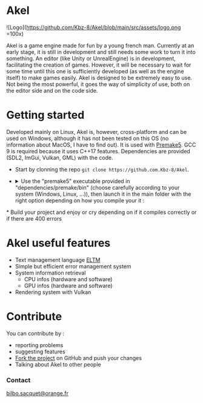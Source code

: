 # Akel

![Logo](https://github.com/Kbz-8/Akel/blob/main/src/assets/logo.png =100x)

Akel is a game engine made for fun by a young french man.
Currently at an early stage, it is still in development and still needs some work to turn it into something.
An editor (like Unity or UnrealEngine) is in development, facilitating the creation of games. However, it will be necessary to wait for some time until this one is sufficiently developed (as well as the engine itself) to make games easily.
Akel is designed to be extremely easy to use. Not being the most powerful, it goes the way of simplicity of use, both on the editor side and on the code side.

# Getting started
Developed mainly on Linux, Akel is, however, cross-platform and can be used on Windows, although it has not been tested on this OS (no information about MacOS, I have to find out). It is used with [Premake5](https://premake.github.io/). GCC 9 is required because it uses C++17 features. Dependencies are provided (SDL2, ImGui, Vulkan, GML) with the code.

* Start by clonning the repo `git clone https://github.com.Kbz-8/Akel`.
* <details> <summary>Use the "premake5" executable provided in "dependencies/premake/bin" (choose carefully according to your system (Windows, Linux, ...)), then launch it in the main folder with the right option depending on how you compile your it :</summary>
    
    Premake5 options | Consequences
    ---------------- | ------------
    vs2019 | Generate Visual Studio 2019 project files
    vs2017 | Generate Visual Studio 2017 project files
    vs2015 | Generate Visual Studio 2015 project files
    vs2013 | Generate Visual Studio 2013 project files
    vs2012 | Generate Visual Studio 2012 project files
    vs2010 | Generate Visual Studio 2010 project files
    vs2008 | Generate Visual Studio 2008 project files
    vs2005 | Generate Visual Studio 2005 project files
    gmake  | Generate GNU Makefiles (This generator is deprecated by gmake2)
    gmake2 | Generate GNU Makefiles (including Cygwin and MinGW)
    xcode4 | XCode projects
    codelite | CodeLite projects
    
</details>
* Build your project and enjoy or cry depending on if it compiles correctly or if there are 400 errors


# Akel useful features
* Text management language [ELTM](https://github.com/Kbz-8/Akel/tree/main/src/Modules/ELTM)
* Simple but efficient error management system 
* System information retrieval
  * CPU infos (hardware and software)
  * GPU infos (hardware and software)
* Rendering system with Vulkan

# Contribute
You can contribute by :
* reporting problems
* suggesting features
* [Fork the project](https://github.com/Kbz-8/Akel/fork) on GitHub and push your changes
* Talking about Akel to other people

### Contact
bilbo.sacquet@orange.fr
